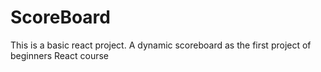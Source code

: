 # ScoreBoard
This is a basic react project. A dynamic scoreboard as the first project of beginners React course
